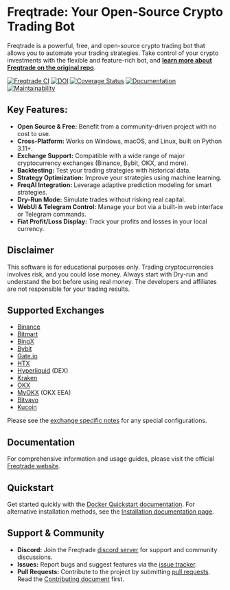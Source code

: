 # Freqtrade: Your Open-Source Crypto Trading Bot

Freqtrade is a powerful, free, and open-source crypto trading bot that allows you to automate your trading strategies.  Take control of your crypto investments with the flexible and feature-rich bot, and **[learn more about Freqtrade on the original repo](https://github.com/freqtrade/freqtrade)**.

[![Freqtrade CI](https://github.com/freqtrade/freqtrade/actions/workflows/ci.yml/badge.svg?branch=develop)](https://github.com/freqtrade/freqtrade/actions/)
[![DOI](https://joss.theoj.org/papers/10.21105/joss.04864/status.svg)](https://doi.org/10.21105/joss.04864)
[![Coverage Status](https://coveralls.io/repos/github/freqtrade/freqtrade/badge.svg?branch=develop&service=github)](https://coveralls.io/github/freqtrade/freqtrade?branch=develop)
[![Documentation](https://readthedocs.org/projects/freqtrade/badge/)](https://www.freqtrade.io)
[![Maintainability](https://api.codeclimate.com/v1/badges/5737e6d668200b7518ff/maintainability)](https://codeclimate.com/github/freqtrade/freqtrade/maintainability)

## Key Features:

*   **Open Source & Free:** Benefit from a community-driven project with no cost to use.
*   **Cross-Platform:** Works on Windows, macOS, and Linux, built on Python 3.11+.
*   **Exchange Support:**  Compatible with a wide range of major cryptocurrency exchanges (Binance, Bybit, OKX, and more).
*   **Backtesting:** Test your trading strategies with historical data.
*   **Strategy Optimization:** Improve your strategies using machine learning.
*   **FreqAI Integration:** Leverage adaptive prediction modeling for smart strategies.
*   **Dry-Run Mode:** Simulate trades without risking real capital.
*   **WebUI & Telegram Control:** Manage your bot via a built-in web interface or Telegram commands.
*   **Fiat Profit/Loss Display:** Track your profits and losses in your local currency.

## Disclaimer

This software is for educational purposes only.  Trading cryptocurrencies involves risk, and you could lose money.  Always start with Dry-run and understand the bot before using real money.  The developers and affiliates are not responsible for your trading results.

## Supported Exchanges

*   [Binance](https://www.binance.com/)
*   [Bitmart](https://bitmart.com/)
*   [BingX](https://bingx.com/invite/0EM9RX)
*   [Bybit](https://bybit.com/)
*   [Gate.io](https://www.gate.io/ref/6266643)
*   [HTX](https://www.htx.com/)
*   [Hyperliquid](https://hyperliquid.xyz/) (DEX)
*   [Kraken](https://kraken.com/)
*   [OKX](https://okx.com/)
*   [MyOKX](https://okx.com/) (OKX EEA)
*   [Bitvavo](https://bitvavo.com/)
*   [Kucoin](https://www.kucoin.com/)

Please see the [exchange specific notes](docs/exchanges.md) for any special configurations.

## Documentation

For comprehensive information and usage guides, please visit the official [Freqtrade website](https://www.freqtrade.io).

## Quickstart

Get started quickly with the [Docker Quickstart documentation](https://www.freqtrade.io/en/stable/docker_quickstart/). For alternative installation methods, see the [Installation documentation page](https://www.freqtrade.io/en/stable/installation/).

## Support & Community

*   **Discord:** Join the Freqtrade [discord server](https://discord.gg/p7nuUNVfP7) for support and community discussions.
*   **Issues:** Report bugs and suggest features via the [issue tracker](https://github.com/freqtrade/freqtrade/issues?q=is%3Aissue).
*   **Pull Requests:** Contribute to the project by submitting [pull requests](https://github.com/freqtrade/freqtrade/pulls).  Read the [Contributing document](https://github.com/freqtrade/freqtrade/blob/develop/CONTRIBUTING.md) first.
